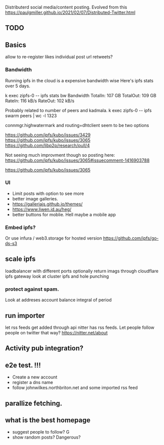 Distributerd social media/content posting.
Evolved from this
https://paulgmiller.github.io/2021/02/07/Distributed-Twitter.html


## TODO 

## Basics
allow to re-register
likes 
individual post url
retweets?

### Bandwidth

Running ipfs in the cloud is a expensive bandwidth wise 
Here's ipfs stats over 5 days. 

k exec zipfs-0  -- ipfs stats bw
Bandwidth
TotalIn: 107 GB
TotalOut: 109 GB
RateIn: 116 kB/s
RateOut: 102 kB/s

Probably related to number of peers and kadmala. 
k exec zipfs-0  -- ipfs swarm peers | wc -l
1323

connmgr.highwatermark and routing=dhtclient seem to be two options

https://github.com/ipfs/kubo/issues/3429
https://github.com/ipfs/kubo/issues/3065
https://github.com/libp2p/research/pull/4

Not seeing much improvment though so posting here: https://github.com/ipfs/kubo/issues/3065#issuecomment-1416903788

https://github.com/ipfs/kubo/issues/3065

### UI 
* Limit posts with option to see more
* better image galleries.
* https://galleriajs.github.io/themes/
* https://www.liwen.id.au/heg/
* better buttons for moblie. Hell maybe a mobile app

### Embed ipfs?
Or use infura / web3.storage for hosted version
https://github.com/ipfs/go-ds-s3


## scale ipfs
loadbalancer with different ports
optionally return imags through cloudflare ipfs gateway 
look at cluster ipfs and hole punching 


### protect against spam. 
Look at addreses account balance integral  of period 

## run importer
let rss feeds get added through api
nitter has rss feeds. Let people follow people on twitter that way? 
https://nitter.net/about

## Activity pub integration?

## e2e test. !!!
* Create a new account
* register a dns name
* follow johnwilkes.northbriton.net and some imported rss feed
 

## parallize fetching.

## what is the best homepage
* suggest people to follow? G
* show random posts? Dangerous?



